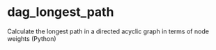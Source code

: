 # dag_longest_path
Calculate the longest path in a directed acyclic graph in terms of node weights (Python)
